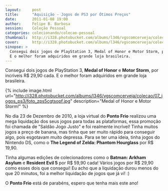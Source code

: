 ```yaml
---
layout:     post
title:      "Aquisição - Jogos de PS3 por Ótimos Preços"
date:       2011-01-08 19:00
author:     Felipe B. Barbosa
session:    Coleção Pessoal
categories: colecionando/colecao-pessoal
thumbnail:  http://i328.photobucket.com/albums/l346/vgscomcerveja/colecao/07_jogos_ps3/post_thumbnail_zpsxeo8nqya.jpg
cover:      http://i328.photobucket.com/albums/l346/vgscomcerveja/colecao/07_jogos_ps3/post_header_zpsg3p8nrjo.jpg
sinopse: >
  Consegui dois jogos de PlayStation 3, Medal of Honor e Motor Storm, por incríveis R$ 29,90 cada.
  E o melhor foram adquiridos em grande loja brasileira.
---
```

Consegui dois jogos de PlayStation 3, **Medal of Honor** e **Motor Storm**, por incríveis R$ 29,90 cada.
E o melhor foram adquiridos em grande loja brasileira.

{% include image.html url="http://i328.photobucket.com/albums/l346/vgscomcerveja/colecao/07_jogos_ps3/foto_zps5cgtsopf.jpg" description="Medal of Honor e Motor Storm!" %}

No dia 23 de Dezembro de 2010, a loja virtual do **Ponto Frio** realizou uma mega liquidação
dos seus jogos para todas as plataformas, essa promoção foi chamada de "Saldão Jogo Justo" e foi
realmente incrível! Tinha muitos jogos a preço de banana, mas tinha que ser muito rápido para
conseguir algo, pois esgotavam muito depressa. Para se ter uma ideia, tinha jogos do Nintendo DS,
como o **The Legend of Zelda: Phantom Hourglass** por R$ 19,90.

Tinha algumas edições de colecionadores como o **Batman: Arkham Asylum** e **Resident Evil 5** por
R$ 59,90 cada! Vários jogos por R$ 29,90 como esses dois que consegui! Eu acho que a liquidação
durou menos do que 20 minutos, foi a melhor liquidação de jogos que já vi! :)

O **Ponto Frio** está de parabéns, espero que tenha mais este ano!
